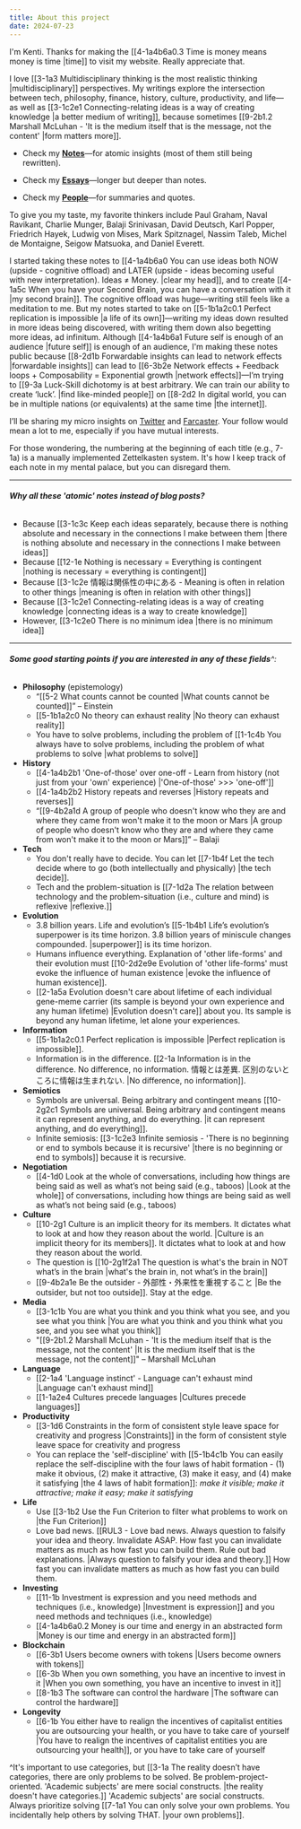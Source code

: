 ```yaml
---
title: About this project
date: 2024-07-23
---
```

I'm Kenti. Thanks for making the [[4-1a4b6a0.3 Time is money means money is time |time]] to visit my website. Really appreciate that.

I love [[3-1a3 Multidisciplinary thinking is the most realistic thinking |multidisciplinary]] perspectives. My writings explore the intersection between tech, philosophy, finance, history, culture, productivity, and life—as well as [[3-1c2e1 Connecting-relating ideas is a way of creating knowledge |a better medium of writing]], because sometimes [[9-2b1.2 Marshall McLuhan - 'It is the medium itself that is the message, not the content' |form matters more]].

- Check my **[Notes](https://kenti.xyz/notes/)**—for atomic insights (most of them still being rewritten).

- Check my **[Essays](https://kenti.xyz/essays/)**—longer but deeper than notes.

- Check my **[People](https://kenti.xyz/people/)**—for summaries and quotes.

To give you my taste, my favorite thinkers include Paul Graham, Naval Ravikant, Charlie Munger, Balaji Srinivasan, David Deutsch, Karl Popper, Friedrich Hayek, Ludwig von Mises, Mark Spitznagel, Nassim Taleb, Michel de Montaigne, Seigow Matsuoka, and Daniel Everett.

I started taking these notes to [[4-1a4b6a0 You can use ideas both NOW (upside - cognitive offload) and LATER (upside - ideas becoming useful with new interpretation). Ideas ≠ Money. |clear my head]], and to create [[4-1a5c When you have your Second Brain, you can have a conversation with it |my second brain]]. The cognitive offload was huge—writing still feels like a meditation to me. But my notes started to take on [[5-1b1a2c0.1 Perfect replication is impossible |a life of its own]]—writing my ideas down resulted in more ideas being discovered, with writing them down also begetting more ideas, ad infinitum. Although [[4-1a4b6a1 Future self is enough of an audience |future self]] is enough of an audience, I'm making these notes public because [[8-2d1b Forwardable insights can lead to network effects |forwardable insights]] can lead to [[6-3b2e Network effects + Feedback loops + Composability = Exponential growth |network effects]]—I’m trying to [[9-3a Luck-Skill dichotomy is at best arbitrary. We can train our ability to create ‘luck’. |find like-minded people]] on [[8-2d2 In digital world, you can be in multiple nations (or equivalents) at the same time |the internet]].

I’ll be sharing my micro insights on [Twitter](https://twitter.com/kmayama2) and [Farcaster](https://warpcast.com/kenty). Your follow would mean a lot to me, especially if you have mutual interests.

For those wondering, the numbering at the beginning of each title (e.g., 7-1a) is a manually implemented Zettelkasten system. It's how I keep track of each note in my mental palace, but you can disregard them.

---
###### **Why all these 'atomic' notes instead of blog posts?**
- Because [[3-1c3c Keep each ideas separately, because there is nothing absolute and necessary in the connections I make between them |there is nothing absolute and necessary in the connections I make between ideas]]
- Because [[12-1e Nothing is necessary = Everything is contingent |nothing is necessary = everything is contingent]]
- Because [[3-1c2e 情報は関係性の中にある - Meaning is often in relation to other things |meaning is often in relation with other things]]
- Because [[3-1c2e1 Connecting-relating ideas is a way of creating knowledge |connecting ideas is a way to create knowledge]]
- However, [[3-1c2e0 There is no minimum idea |there is no minimum idea]]

---
###### **Some good starting points if you are interested in any of these fields**^:
- **Philosophy** (epistemology)
  - “[[5-2 What counts cannot be counted |What counts cannot be counted]]” – Einstein
  - [[5-1b1a2c0 No theory can exhaust reality |No theory can exhaust reality]]
  - You have to solve problems, including the problem of [[1-1c4b You always have to solve problems, including the problem of what problems to solve |what problems to solve]]
- **History**
  - [[4-1a4b2b1 'One-of-those' over one-off - Learn from history (not just from your 'own' experience) |'One-of-those' >>> 'one-off']]
  - [[4-1a4b2b2 History repeats and reverses |History repeats and reverses]]
  - “[[9-4b2a1d A group of people who doesn't know who they are and where they came from won't make it to the moon or Mars |A group of people who doesn't know who they are and where they came from won't make it to the moon or Mars]]” – Balaji
- **Tech**
  - You don't really have to decide. You can let [[7-1b4f Let the tech decide where to go (both intellectually and physically) |the tech decide]].
  - Tech and the problem-situation is [[7-1d2a The relation between technology and the problem-situation (i.e., culture and mind) is reflexive |reflexive.]]
- **Evolution**
  - 3.8 billion years. Life and evolution’s [[5-1b4b1 Life’s evolution’s superpower is its time horizon. 3.8 billion years of miniscule changes compounded. |superpower]] is its time horizon.
  - Humans influence everything. Explanation of 'other life-forms' and their evolution must [[10-2d2e9e Evolution of 'other life-forms' must evoke the influence of human existence |evoke the influence of human existence]].
  - [[2-1a5a Evolution doesn't care about lifetime of each individual gene-meme carrier (its sample is beyond your own experience and any human lifetime) |Evolution doesn't care]] about you. Its sample is beyond any human lifetime, let alone your experiences.
- **Information**
  - [[5-1b1a2c0.1 Perfect replication is impossible |Perfect replication is impossible]].
  - Information is in the difference. [[2-1a Information is in the difference. No difference, no information. 情報とは差異. 区別のないところに情報は生まれない. |No difference, no information]].
- **Semiotics**
  - Symbols are universal. Being arbitrary and contingent means [[10-2g2c1 Symbols are universal. Being arbitrary and contingent means it can represent anything, and do everything. |it can represent anything, and do everything]].
  - Infinite semiosis: [[3-1c2e3 Infinite semiosis - 'There is no beginning or end to symbols because it is recursive' |there is no beginning or end to symbols]] because it is recursive.
- **Negotiation**
  - [[4-1d0 Look at the whole of conversations, including how things are being said as well as what’s not being said (e.g., taboos) |Look at the whole]] of conversations, including how things are being said as well as what’s not being said (e.g., taboos)
- **Culture**
  - [[10-2g1 Culture is an implicit theory for its members. It dictates what to look at and how they reason about the world. |Culture is an implicit theory for its members]]. It dictates what to look at and how they reason about the world.
  - The question is [[10-2g1f2a1 The question is what's the brain in NOT what’s in the brain |what's the brain in, not what’s in the brain]]
  - [[9-4b2a1e Be the outsider - 外部性・外来性を重視すること |Be the outsider, but not too outside]]. Stay at the edge.
- **Media**
  - [[3-1c1b You are what you think and you think what you see, and you see what you think |You are what you think and you think what you see, and you see what you think]]
  - "[[9-2b1.2 Marshall McLuhan - 'It is the medium itself that is the message, not the content' |It is the medium itself that is the message, not the content]]" – Marshall McLuhan
- **Language**
  - [[2-1a4 'Language instinct' - Language can't exhaust mind |Language can't exhaust mind]]
  - [[1-1a2e4 Cultures precede languages |Cultures precede languages]]
- **Productivity**
  - [[3-1d6 Constraints in the form of consistent style leave space for creativity and progress |Constraints]] in the form of consistent style leave space for creativity and progress
  - You can replace the 'self-discipline' with [[5-1b4c1b You can easily replace the self-discipline with the four laws of habit formation - (1) make it obvious, (2) make it attractive, (3) make it easy, and (4) make it satisfying |the 4 laws of habit formation]]: *make it visible; make it attractive; make it easy; make it satisfying*
- **Life**
  - Use [[3-1b2 Use the Fun Criterion to filter what problems to work on |the Fun Criterion]]
  - Love bad news. [[RUL3 - Love bad news. Always question to falsify your idea and theory. Invalidate ASAP. How fast you can invalidate matters as much as how fast you can build them. Rule out bad explanations. |Always question to falsify your idea and theory.]] How fast you can invalidate matters as much as how fast you can build them.
- **Investing**
  - [[11-1b Investment is expression and you need methods and techniques (i.e., knowledge) |Investment is expression]] and you need methods and techniques (i.e., knowledge)
  - [[4-1a4b6a0.2 Money is our time and energy in an abstracted form |Money is our time and energy in an abstracted form]]
- **Blockchain**
  - [[6-3b1 Users become owners with tokens |Users become owners with tokens]]
  - [[6-3b When you own something, you have an incentive to invest in it |When you own something, you have an incentive to invest in it]]
  - [[8-1b3 The software can control the hardware |The software can control the hardware]]
- **Longevity**
  - [[6-1b You either have to realign the incentives of capitalist entities you are outsourcing your health, or you have to take care of yourself |You have to realign the incentives of capitalist entities you are outsourcing your health]], or you have to take care of yourself

^It's important to use categories, but [[3-1a The reality doesn’t have categories, there are only problems to be solved. Be problem-project-oriented. 'Academic subjects' are mere social constructs. |the reality doesn't have categories.]] 'Academic subjects' are social constructs. Always prioritize solving [[7-1a1 You can only solve your own problems. You incidentally help others by solving THAT. |your own problems]].

